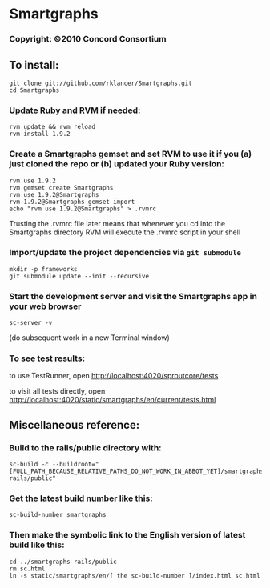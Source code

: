 # Smartgraphs
### Copyright: ©2010 Concord Consortium

## To install:
    
    git clone git://github.com/rklancer/Smartgraphs.git
    cd Smartgraphs

### Update Ruby and RVM if needed:
    
    rvm update && rvm reload
    rvm install 1.9.2

### Create a Smartgraphs gemset and set RVM to use it if you (a) just cloned the repo or (b) updated your Ruby version:
    
    rvm use 1.9.2
    rvm gemset create Smartgraphs
    rvm use 1.9.2@Smartgraphs
    rvm 1.9.2@Smartgraphs gemset import
    echo "rvm use 1.9.2@Smartgraphs" > .rvmrc

Trusting the .rvmrc file later means that whenever you cd into the Smartgraphs directory RVM will execute the .rvmrc script in your shell
### Import/update the project dependencies via `git submodule`

    mkdir -p frameworks
    git submodule update --init --recursive

### Start the development server and visit the Smartgraphs app in your web browser

    sc-server -v

(do subsequent work in a new Terminal window)

### To see test results:

to use TestRunner, open <http://localhost:4020/sproutcore/tests>

to visit all tests directly, open <http://localhost:4020/static/smartgraphs/en/current/tests.html>


## Miscellaneous reference:

### Build to the rails/public directory with:

    sc-build -c --buildroot="[FULL_PATH_BECAUSE_RELATIVE_PATHS_DO_NOT_WORK_IN_ABBOT_YET]/smartgraphs-rails/public"

### Get the latest build number like this:

    sc-build-number smartgraphs

### Then make the symbolic link to the English version of latest build like this:
    
    cd ../smartgraphs-rails/public
    rm sc.html
    ln -s static/smartgraphs/en/[ the sc-build-number ]/index.html sc.html
